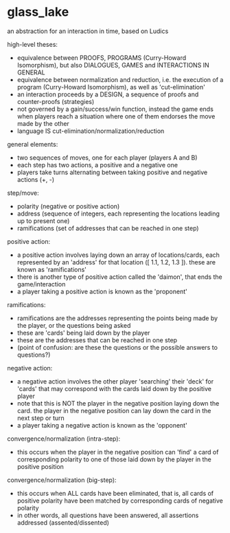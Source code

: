 # glass_lake

an abstraction for an interaction in time, based on Ludics

high-level theses:

- equivalence between PROOFS, PROGRAMS (Curry-Howard Isomorphism), but also DIALOGUES, GAMES and INTERACTIONS IN GENERAL
- equivalence between normalization and reduction, i.e. the execution of a program (Curry-Howard Isomorphism), as well as 'cut-elimination'
- an interaction proceeds by a DESIGN, a sequence of proofs and counter-proofs (strategies)
- not governed by a gain/success/win function, instead the game ends when players reach a situation where one of them endorses the move made by the other
- language IS cut-elimination/normalization/reduction

general elements:

- two sequences of moves, one for each player (players A and B)
- each step has two actions, a positive and a negative one
- players take turns alternating between taking positive and negative actions (+, -)

step/move:

- polarity (negative or positive action)
- address (sequence of integers, each representing the locations leading up to present one)
- ramifications (set of addresses that can be reached in one step)

positive action:

- a positive action involves laying down an array of locations/cards, each represented by an 'address' for that location  ([ 1.1, 1.2, 1.3 ]). these are known as 'ramifications'
- there is another type of positive action called the 'daimon', that ends the game/interaction
- a player taking a positive action is known as the 'proponent'

ramifications:

- ramifications are the addresses representing the points being made by the player, or the questions being asked
- these are 'cards' being laid down by the player
- these are the addresses that can be reached in one step
- (point of confusion: are these the questions or the possible answers to questions?)

negative action:

- a negative action involves the other player 'searching' their 'deck' for 'cards' that may correspond with the cards laid down by the positive player
- note that this is NOT the player in the negative position laying down the card. the player in the negative position can lay down the card in the next step or turn
- a player taking a negative action is known as the 'opponent'

convergence/normalization (intra-step):

- this occurs when the player in the negative position can 'find' a card of corresponding polarity to one of those laid down by the player in the positive position

convergence/normalization (big-step):

- this occurs when ALL cards have been eliminated, that is, all cards of positive polarity have been matched by corresponding cards of negative polarity
- in other words, all questions have been answered, all assertions addressed (assented/dissented)
